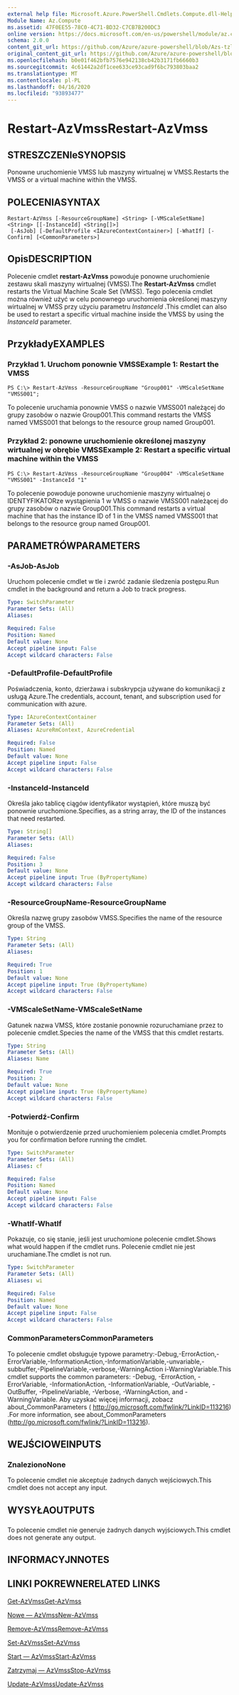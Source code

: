```yaml
---
external help file: Microsoft.Azure.PowerShell.Cmdlets.Compute.dll-Help-Help.xml
Module Name: Az.Compute
ms.assetid: 47F0EE55-78C0-4C71-BD32-C7CB7B200DC3
online version: https://docs.microsoft.com/en-us/powershell/module/az.compute/restart-azvmss
schema: 2.0.0
content_git_url: https://github.com/Azure/azure-powershell/blob/Azs-tzl/src/Compute/Compute/help/Restart-AzVmss.md
original_content_git_url: https://github.com/Azure/azure-powershell/blob/Azs-tzl/src/Compute/Compute/help/Restart-AzVmss.md
ms.openlocfilehash: b0e01f462bfb7576e942138cb42b3171fb6660b3
ms.sourcegitcommit: 4c61442a2df1cee633ce93cad9f6bc793803baa2
ms.translationtype: MT
ms.contentlocale: pl-PL
ms.lasthandoff: 04/16/2020
ms.locfileid: "93893477"
---
```

# <span data-ttu-id="36651-101">Restart-AzVmss</span><span class="sxs-lookup"><span data-stu-id="36651-101">Restart-AzVmss</span></span>

## <span data-ttu-id="36651-102">STRESZCZENIe</span><span class="sxs-lookup"><span data-stu-id="36651-102">SYNOPSIS</span></span>
<span data-ttu-id="36651-103">Ponowne uruchomienie VMSS lub maszyny wirtualnej w VMSS.</span><span class="sxs-lookup"><span data-stu-id="36651-103">Restarts the VMSS or a virtual machine within the VMSS.</span></span>

## <span data-ttu-id="36651-104">POLECENIA</span><span class="sxs-lookup"><span data-stu-id="36651-104">SYNTAX</span></span>

```
Restart-AzVmss [-ResourceGroupName] <String> [-VMScaleSetName] <String> [[-InstanceId] <String[]>]
 [-AsJob] [-DefaultProfile <IAzureContextContainer>] [-WhatIf] [-Confirm] [<CommonParameters>]
```

## <span data-ttu-id="36651-105">Opis</span><span class="sxs-lookup"><span data-stu-id="36651-105">DESCRIPTION</span></span>
<span data-ttu-id="36651-106">Polecenie cmdlet **restart-AzVmss** powoduje ponowne uruchomienie zestawu skali maszyny wirtualnej (VMSS).</span><span class="sxs-lookup"><span data-stu-id="36651-106">The **Restart-AzVmss** cmdlet restarts the Virtual Machine Scale Set (VMSS).</span></span>
<span data-ttu-id="36651-107">Tego polecenia cmdlet można również użyć w celu ponownego uruchomienia określonej maszyny wirtualnej w VMSS przy użyciu parametru *InstanceId* .</span><span class="sxs-lookup"><span data-stu-id="36651-107">This cmdlet can also be used to restart a specific virtual machine inside the VMSS by using the *InstanceId* parameter.</span></span>

## <span data-ttu-id="36651-108">Przykłady</span><span class="sxs-lookup"><span data-stu-id="36651-108">EXAMPLES</span></span>

### <span data-ttu-id="36651-109">Przykład 1. Uruchom ponownie VMSS</span><span class="sxs-lookup"><span data-stu-id="36651-109">Example 1: Restart the VMSS</span></span>
```
PS C:\> Restart-AzVmss -ResourceGroupName "Group001" -VMScaleSetName "VMSS001";
```

<span data-ttu-id="36651-110">To polecenie uruchamia ponownie VMSS o nazwie VMSS001 należącej do grupy zasobów o nazwie Group001.</span><span class="sxs-lookup"><span data-stu-id="36651-110">This command restarts the VMSS named VMSS001 that belongs to the resource group named Group001.</span></span>

### <span data-ttu-id="36651-111">Przykład 2: ponowne uruchomienie określonej maszyny wirtualnej w obrębie VMSS</span><span class="sxs-lookup"><span data-stu-id="36651-111">Example 2: Restart a specific virtual machine within the VMSS</span></span>
```
PS C:\> Restart-AzVmss -ResourceGroupName "Group004" -VMScaleSetName "VMSS001" -InstanceId "1"
```

<span data-ttu-id="36651-112">To polecenie powoduje ponowne uruchomienie maszyny wirtualnej o IDENTYFIKATORze wystąpienia 1 w VMSS o nazwie VMSS001 należącej do grupy zasobów o nazwie Group001.</span><span class="sxs-lookup"><span data-stu-id="36651-112">This command restarts a virtual machine that has the instance ID of 1 in the VMSS named VMSS001 that belongs to the resource group named Group001.</span></span>

## <span data-ttu-id="36651-113">PARAMETRÓW</span><span class="sxs-lookup"><span data-stu-id="36651-113">PARAMETERS</span></span>

### <span data-ttu-id="36651-114">-AsJob</span><span class="sxs-lookup"><span data-stu-id="36651-114">-AsJob</span></span>
<span data-ttu-id="36651-115">Uruchom polecenie cmdlet w tle i zwróć zadanie śledzenia postępu.</span><span class="sxs-lookup"><span data-stu-id="36651-115">Run cmdlet in the background and return a Job to track progress.</span></span>

```yaml
Type: SwitchParameter
Parameter Sets: (All)
Aliases: 

Required: False
Position: Named
Default value: None
Accept pipeline input: False
Accept wildcard characters: False
```

### <span data-ttu-id="36651-116">-DefaultProfile</span><span class="sxs-lookup"><span data-stu-id="36651-116">-DefaultProfile</span></span>
<span data-ttu-id="36651-117">Poświadczenia, konto, dzierżawa i subskrypcja używane do komunikacji z usługą Azure.</span><span class="sxs-lookup"><span data-stu-id="36651-117">The credentials, account, tenant, and subscription used for communication with azure.</span></span>

```yaml
Type: IAzureContextContainer
Parameter Sets: (All)
Aliases: AzureRmContext, AzureCredential

Required: False
Position: Named
Default value: None
Accept pipeline input: False
Accept wildcard characters: False
```

### <span data-ttu-id="36651-118">-InstanceId</span><span class="sxs-lookup"><span data-stu-id="36651-118">-InstanceId</span></span>
<span data-ttu-id="36651-119">Określa jako tablicę ciągów identyfikator wystąpień, które muszą być ponownie uruchomione.</span><span class="sxs-lookup"><span data-stu-id="36651-119">Specifies, as a string array, the ID of the instances that need restarted.</span></span>

```yaml
Type: String[]
Parameter Sets: (All)
Aliases: 

Required: False
Position: 3
Default value: None
Accept pipeline input: True (ByPropertyName)
Accept wildcard characters: False
```

### <span data-ttu-id="36651-120">-ResourceGroupName</span><span class="sxs-lookup"><span data-stu-id="36651-120">-ResourceGroupName</span></span>
<span data-ttu-id="36651-121">Określa nazwę grupy zasobów VMSS.</span><span class="sxs-lookup"><span data-stu-id="36651-121">Specifies the name of the resource group of the VMSS.</span></span>

```yaml
Type: String
Parameter Sets: (All)
Aliases: 

Required: True
Position: 1
Default value: None
Accept pipeline input: True (ByPropertyName)
Accept wildcard characters: False
```

### <span data-ttu-id="36651-122">-VMScaleSetName</span><span class="sxs-lookup"><span data-stu-id="36651-122">-VMScaleSetName</span></span>
<span data-ttu-id="36651-123">Gatunek nazwa VMSS, które zostanie ponownie rozuruchamiane przez to polecenie cmdlet.</span><span class="sxs-lookup"><span data-stu-id="36651-123">Species the name of the VMSS that this cmdlet restarts.</span></span>

```yaml
Type: String
Parameter Sets: (All)
Aliases: Name

Required: True
Position: 2
Default value: None
Accept pipeline input: True (ByPropertyName)
Accept wildcard characters: False
```

### <span data-ttu-id="36651-124">-Potwierdź</span><span class="sxs-lookup"><span data-stu-id="36651-124">-Confirm</span></span>
<span data-ttu-id="36651-125">Monituje o potwierdzenie przed uruchomieniem polecenia cmdlet.</span><span class="sxs-lookup"><span data-stu-id="36651-125">Prompts you for confirmation before running the cmdlet.</span></span>

```yaml
Type: SwitchParameter
Parameter Sets: (All)
Aliases: cf

Required: False
Position: Named
Default value: None
Accept pipeline input: False
Accept wildcard characters: False
```

### <span data-ttu-id="36651-126">-WhatIf</span><span class="sxs-lookup"><span data-stu-id="36651-126">-WhatIf</span></span>
<span data-ttu-id="36651-127">Pokazuje, co się stanie, jeśli jest uruchomione polecenie cmdlet.</span><span class="sxs-lookup"><span data-stu-id="36651-127">Shows what would happen if the cmdlet runs.</span></span> <span data-ttu-id="36651-128">Polecenie cmdlet nie jest uruchamiane.</span><span class="sxs-lookup"><span data-stu-id="36651-128">The cmdlet is not run.</span></span>

```yaml
Type: SwitchParameter
Parameter Sets: (All)
Aliases: wi

Required: False
Position: Named
Default value: None
Accept pipeline input: False
Accept wildcard characters: False
```

### <span data-ttu-id="36651-129">CommonParameters</span><span class="sxs-lookup"><span data-stu-id="36651-129">CommonParameters</span></span>
<span data-ttu-id="36651-130">To polecenie cmdlet obsługuje typowe parametry:-Debug,-ErrorAction,-ErrorVariable,-InformationAction,-InformationVariable,-unvariable,-subbuffer,-PipelineVariable,-verbose,-WarningAction i-WarningVariable.</span><span class="sxs-lookup"><span data-stu-id="36651-130">This cmdlet supports the common parameters: -Debug, -ErrorAction, -ErrorVariable, -InformationAction, -InformationVariable, -OutVariable, -OutBuffer, -PipelineVariable, -Verbose, -WarningAction, and -WarningVariable.</span></span> <span data-ttu-id="36651-131">Aby uzyskać więcej informacji, zobacz about_CommonParameters ( http://go.microsoft.com/fwlink/?LinkID=113216) .</span><span class="sxs-lookup"><span data-stu-id="36651-131">For more information, see about_CommonParameters (http://go.microsoft.com/fwlink/?LinkID=113216).</span></span>

## <span data-ttu-id="36651-132">WEJŚCIOWE</span><span class="sxs-lookup"><span data-stu-id="36651-132">INPUTS</span></span>

### <span data-ttu-id="36651-133">Znaleziono</span><span class="sxs-lookup"><span data-stu-id="36651-133">None</span></span>
<span data-ttu-id="36651-134">To polecenie cmdlet nie akceptuje żadnych danych wejściowych.</span><span class="sxs-lookup"><span data-stu-id="36651-134">This cmdlet does not accept any input.</span></span>

## <span data-ttu-id="36651-135">WYSYŁA</span><span class="sxs-lookup"><span data-stu-id="36651-135">OUTPUTS</span></span>

###  
<span data-ttu-id="36651-136">To polecenie cmdlet nie generuje żadnych danych wyjściowych.</span><span class="sxs-lookup"><span data-stu-id="36651-136">This cmdlet does not generate any output.</span></span>

## <span data-ttu-id="36651-137">INFORMACYJN</span><span class="sxs-lookup"><span data-stu-id="36651-137">NOTES</span></span>

## <span data-ttu-id="36651-138">LINKI POKREWNE</span><span class="sxs-lookup"><span data-stu-id="36651-138">RELATED LINKS</span></span>

[<span data-ttu-id="36651-139">Get-AzVmss</span><span class="sxs-lookup"><span data-stu-id="36651-139">Get-AzVmss</span></span>](./Get-AzVmss.md)

[<span data-ttu-id="36651-140">Nowe — AzVmss</span><span class="sxs-lookup"><span data-stu-id="36651-140">New-AzVmss</span></span>](./New-AzVmss.md)

[<span data-ttu-id="36651-141">Remove-AzVmss</span><span class="sxs-lookup"><span data-stu-id="36651-141">Remove-AzVmss</span></span>](./Remove-AzVmss.md)

[<span data-ttu-id="36651-142">Set-AzVmss</span><span class="sxs-lookup"><span data-stu-id="36651-142">Set-AzVmss</span></span>](./Set-AzVmss.md)

[<span data-ttu-id="36651-143">Start — AzVmss</span><span class="sxs-lookup"><span data-stu-id="36651-143">Start-AzVmss</span></span>](./Start-AzVmss.md)

[<span data-ttu-id="36651-144">Zatrzymaj — AzVmss</span><span class="sxs-lookup"><span data-stu-id="36651-144">Stop-AzVmss</span></span>](./Stop-AzVmss.md)

[<span data-ttu-id="36651-145">Update-AzVmss</span><span class="sxs-lookup"><span data-stu-id="36651-145">Update-AzVmss</span></span>](./Update-AzVmss.md)


